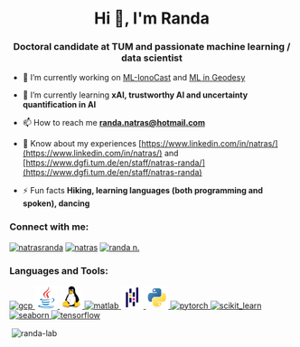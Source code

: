 <h1 align="center">Hi 👋, I'm Randa</h1>
<h3 align="center">Doctoral candidate at TUM and passionate machine learning / data scientist</h3>

- 🔭 I’m currently working on [ML-IonoCast](https://www.dgfi.tum.de/en/projects/ml-ionocast/) and [ML in Geodesy](https://github.com/ICCT-ML-in-geodesy)

- 🌱 I’m currently learning **xAI, trustworthy AI and uncertainty quantification in AI**

- 📫 How to reach me **randa.natras@hotmail.com**

- 📄 Know about my experiences [https://www.linkedin.com/in/natras/](https://www.linkedin.com/in/natras/) and [https://www.dgfi.tum.de/en/staff/natras-randa/](https://www.dgfi.tum.de/en/staff/natras-randa)

- ⚡ Fun facts **Hiking, learning languages (both programming and spoken), dancing**

<h3 align="left">Connect with me:</h3>
<p align="left">
<a href="https://twitter.com/natrasranda" target="blank"><img align="center" src="https://raw.githubusercontent.com/rahuldkjain/github-profile-readme-generator/master/src/images/icons/Social/twitter.svg" alt="natrasranda" height="30" width="40" /></a>
<a href="https://linkedin.com/in/natras" target="blank"><img align="center" src="https://raw.githubusercontent.com/rahuldkjain/github-profile-readme-generator/master/src/images/icons/Social/linked-in-alt.svg" alt="natras" height="30" width="40" /></a>
<a href="https://kaggle.com/randana" target="blank"><img align="center" src="https://raw.githubusercontent.com/rahuldkjain/github-profile-readme-generator/master/src/images/icons/Social/kaggle.svg" alt="randa n." height="30" width="40" /></a>
</p>

<h3 align="left">Languages and Tools:</h3>
<p align="left"> <a href="https://cloud.google.com" target="_blank" rel="noreferrer"> <img src="https://www.vectorlogo.zone/logos/google_cloud/google_cloud-icon.svg" alt="gcp" width="40" height="40"/> </a> <a href="https://www.java.com" target="_blank" rel="noreferrer"> <img src="https://raw.githubusercontent.com/devicons/devicon/master/icons/java/java-original.svg" alt="java" width="40" height="40"/> </a> <a href="https://www.linux.org/" target="_blank" rel="noreferrer"> <img src="https://raw.githubusercontent.com/devicons/devicon/master/icons/linux/linux-original.svg" alt="linux" width="40" height="40"/> </a> <a href="https://www.mathworks.com/" target="_blank" rel="noreferrer"> <img src="https://upload.wikimedia.org/wikipedia/commons/2/21/Matlab_Logo.png" alt="matlab" width="40" height="40"/> </a> <a href="https://pandas.pydata.org/" target="_blank" rel="noreferrer"> <img src="https://raw.githubusercontent.com/devicons/devicon/2ae2a900d2f041da66e950e4d48052658d850630/icons/pandas/pandas-original.svg" alt="pandas" width="40" height="40"/> </a> <a href="https://www.python.org" target="_blank" rel="noreferrer"> <img src="https://raw.githubusercontent.com/devicons/devicon/master/icons/python/python-original.svg" alt="python" width="40" height="40"/> </a> <a href="https://pytorch.org/" target="_blank" rel="noreferrer"> <img src="https://www.vectorlogo.zone/logos/pytorch/pytorch-icon.svg" alt="pytorch" width="40" height="40"/> </a> <a href="https://scikit-learn.org/" target="_blank" rel="noreferrer"> <img src="https://upload.wikimedia.org/wikipedia/commons/0/05/Scikit_learn_logo_small.svg" alt="scikit_learn" width="40" height="40"/> </a> <a href="https://seaborn.pydata.org/" target="_blank" rel="noreferrer"> <img src="https://seaborn.pydata.org/_images/logo-mark-lightbg.svg" alt="seaborn" width="40" height="40"/> </a> <a href="https://www.tensorflow.org" target="_blank" rel="noreferrer"> <img src="https://www.vectorlogo.zone/logos/tensorflow/tensorflow-icon.svg" alt="tensorflow" width="40" height="40"/> </a> </p>

<p>&nbsp;<img align="center" src="https://github-readme-stats.vercel.app/api?username=randa-lab&show_icons=true&locale=en" alt="randa-lab" /></p>
